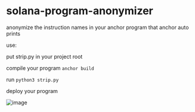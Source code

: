 # solana-program-anonymizer
anonymize the instruction names in your anchor program that anchor auto prints

use:

put strip.py in your project root

compile your program `anchor build`

run `python3 strip.py`

deploy your program

![image](https://github.com/user-attachments/assets/8353de80-b4b5-499c-86d2-77f1140c5e4b)
